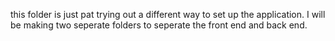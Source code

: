 this folder is just pat trying out a different way to set up the application.
I will be making two seperate folders to seperate the front end and back end.